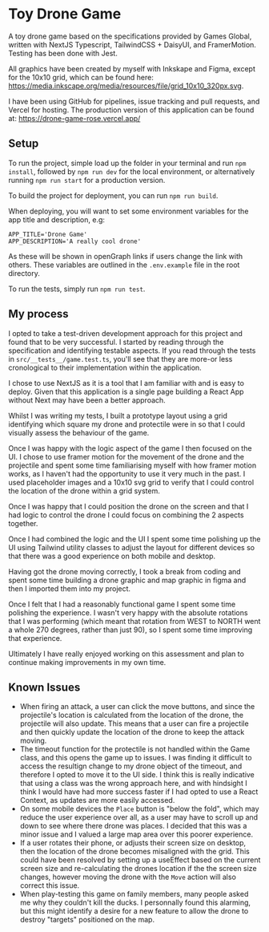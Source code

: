 # Toy Drone Game

A toy drone game based on the specifications provided by Games Global, written with NextJS Typescript, TailwindCSS + DaisyUI, and FramerMotion. Testing has been done with Jest.

All graphics have been created by myself with Inkskape and Figma, except for the 10x10 grid, which can be found here: https://media.inkscape.org/media/resources/file/grid_10x10_320px.svg.

I have been using GitHub for pipelines, issue tracking and pull requests, and Vercel for hosting. The production version of this application can be found at: https://drone-game-rose.vercel.app/

## Setup

To run the project, simple load up the folder in your terminal and run `npm install`, followed by `npm run dev` for the local environment, or alternatively running `npm run start` for a production version.

To build the project for deployment, you can run `npm run build`.

When deploying, you will want to set some environment variables for the app title and description, e.g:

```env
APP_TITLE='Drone Game'
APP_DESCRIPTION='A really cool drone'

```

As these will be shown in openGraph links if users change the link with others. These variables are outlined in the `.env.example` file in the root directory.

To run the tests, simply run `npm run test`.

## My process

I opted to take a test-driven development approach for this project and found that to be very successful. I started by reading through the specification and identifying testable aspects. If you read through the tests in `src/__tests__/game.test.ts`, you'll see that they are more-or less cronological to their implementation within the application.

I chose to use NextJS as it is a tool that I am familiar with and is easy to deploy. Given that this application is a single page building a React App without Next may have been a better approach.

Whilst I was writing my tests, I built a prototype layout using a grid identifying which square my drone and protectile were in so that I could visually assess the behaviour of the game.

Once I was happy with the logic aspect of the game I then focused on the UI. I chose to use framer motion for the movement of the drone and the projectile and spent some time familiarising myself with how framer motion works, as I haven't had the opportunity to use it very much in the past. I used placeholder images and a 10x10 svg grid to verify that I could control the location of the drone within a grid system.

Once I was happy that I could position the drone on the screen and that I had logic to control the drone I could focus on combining the 2 aspects together.

Once I had combined the logic and the UI I spent some time polishing up the UI using Tailwind utility classes to adjust the layout for different devices so that there was a good experience on both mobile and desktop.

Having got the drone moving correctly, I took a break from coding and spent some time building a drone graphic and map graphic in figma and then I imported them into my project.

Once I felt that I had a reasonably functional game I spent some time polishing the experience. I wasn't very happy with the absolute rotations that I was performing (which meant that rotation from WEST to NORTH went a whole 270 degrees, rather than just 90), so I spent some time improving that experience.

Ultimately I have really enjoyed working on this assessment and plan to continue making improvements in my own time.

## Known Issues

- When firing an attack, a user can click the move buttons, and since the projectile's location is calculated from the location of the drone, the projectile will also update. This means that a user can fire a projectile and then quickly update the location of the drone to keep the attack moving.
- The timeout function for the protectile is not handled within the Game class, and this opens the game up to issues. I was finding it difficult to access the resultign change to my drone object of the timeout, and therefore I opted to move it to the UI side. I think this is really indicative that using a class was the wrong approach here, and with hindsight I think I would have had more success faster if I had opted to use a React Context, as updates are more easily accessed.
- On some mobile devices the `Place` button is "below the fold", which may reduce the user experience over all, as a user may have to scroll up and down to see where there drone was places. I decided that this was a minor issue and I valued a large map area over this poorer experience.
- If a user rotates their phone, or adjusts their screen size on desktop, then the location of the drone becomes misaligned with the grid. This could have been resolved by setting up a useEffect based on the current screen size and re-calculating the drones location if the the screen size changes, however moving the drone with the `Move` action will also correct this issue.
- When play-testing this game on family members, many people asked me why they couldn't kill the ducks. I personnally found this alarming, but this might identify a desire for a new feature to allow the drone to destroy "targets" positioned on the map.
